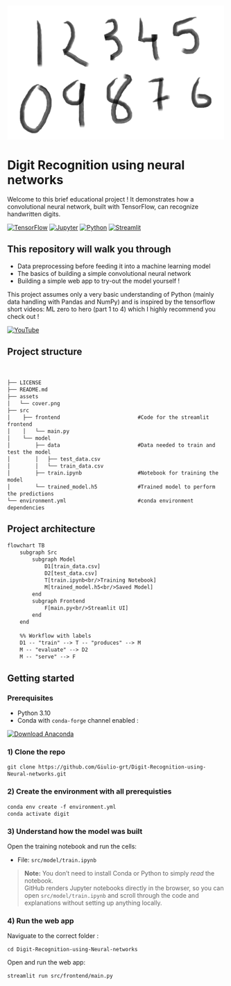 <img width="500" alt="logo" src="assets/cover.png">

# Digit Recognition using neural networks

Welcome to this brief educational project ! It demonstrates how a convolutional neural network, built with TensorFlow, can recognize handwritten digits.

[![TensorFlow](https://img.shields.io/badge/TensorFlow-FF6F00?style=for-the-badge&logo=tensorflow&logoColor=white)](https://www.tensorflow.org/)
[![Jupyter](https://img.shields.io/badge/Jupyter-F37626.svg?&style=for-the-badge&logo=Jupyter&logoColor=purple)](https://jupyter.org/)
[![Python](https://img.shields.io/badge/Python-FFD43B?style=for-the-badge&logo=python&logoColor=blue)](https://www.python.org/)
[![Streamlit](https://img.shields.io/badge/Streamlit-FF4B4B.svg?&style=for-the-badge&logo=Streamlit&logoColor=white)](https://streamlit.io/)


## This repository will walk you through
- Data preprocessing before feeding it into a machine learning model
- The basics of building a simple convolutional neural network 
- Building a simple web app to try-out the model yourself ! 

This project assumes only a very basic understanding of Python (mainly data handling with Pandas and NumPy) and is inspired by the tensorflow short videos: ML zero to hero (part 1 to 4) which I highly recommend you check out !

[![YouTube](https://img.shields.io/badge/YouTube-FF0000?style=for-the-badge&logo=youtube&logoColor=white)](https://youtu.be/KNAWp2S3w94?feature=shared)

## Project structure

```


├── LICENSE
├── README.md
├── assets
│   └── cover.png
├── src
│    ├── frontend                         #Code for the streamlit frontend
│    │   └── main.py
│    └── model
│        ├── data                         #Data needed to train and test the model
│        │   ├── test_data.csv
│        │   └── train_data.csv
│        ├── train.ipynb                  #Notebook for training the model
│        └── trained_model.h5             #Trained model to perform the predictions
└── environment.yml                       #conda environment dependencies
```

## Project architecture

```mermaid
flowchart TB
    subgraph Src
        subgraph Model
            D1[train_data.csv]
            D2[test_data.csv]
            T[train.ipynb<br/>Training Notebook]
            M[trained_model.h5<br/>Saved Model]
        end
        subgraph Frontend
            F[main.py<br/>Streamlit UI]
        end
    end

    %% Workflow with labels
    D1 -- "train" --> T -- "produces" --> M
    M -- "evaluate" --> D2
    M -- "serve" --> F
```

## Getting started

### Prerequisites
- Python 3.10
- Conda with `conda-forge` channel enabled : 

[![Download Anaconda](https://img.shields.io/badge/Download-Anaconda-44A833?style=for-the-badge&logo=anaconda&logoColor=white)](https://www.anaconda.com/download)


### 1) Clone the repo
```
git clone https://github.com/Giulio-grt/Digit-Recognition-using-Neural-networks.git
```


### 2) Create the environment with all prerequisties
```
conda env create -f environment.yml
conda activate digit
```

### 3) Understand how the model was built
Open the training notebook and run the cells:

- File: `src/model/train.ipynb`

> **Note:** You don’t need to install Conda or Python to simply *read* the notebook.  
> GitHub renders Jupyter notebooks directly in the browser, so you can open `src/model/train.ipynb` and scroll through the code and explanations without setting up anything locally.   

### 4) Run the web app
Naviguate to the correct folder :
```
cd Digit-Recognition-using-Neural-networks
```
Open and run the web app:
```
streamlit run src/frontend/main.py
```